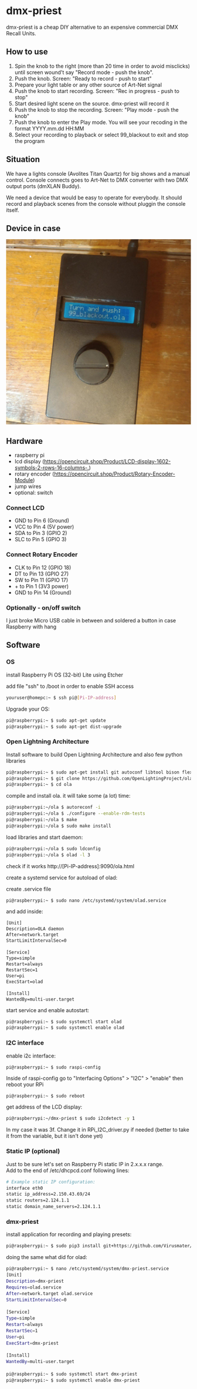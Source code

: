 # dmx-priest
dmx-priest is a cheap DIY alternative to an expensive commercial DMX Recall Units.
## How to use
1. Spin the knob to the right (more than 20 time in order to avoid misclicks) until screen wound't say "Record mode - push the knob".
2. Push the knob. Screen: "Ready to record - push to start"
3. Prepare your light table or any other source of Art-Net signal
4. Push the knob to start recording. Screen: "Rec in progress - push to stop"
5. Start desired light scene on the source. dmx-priest will record it
6. Push the knob to stop the recording. Screen: "Play mode - push the knob"
7. Push the knob to enter the Play mode. You will see your recoding in the format YYYY.mm.dd HH:MM
8. Select your recording to playback or select 99_blackout to exit and stop the program
## Situation
We have a lights console (Avolites Titan Quartz) for big shows and a manual control. 
Console connects goes to Art-Net to DMX converter with two DMX output ports (dmXLAN Buddy).  

We need a device that would be easy to operate for everybody. It should record and playback scenes from the console without pluggin the console itself.
## Device in case
![device](/device.jpg?raw=true "Device in case")
## Hardware
- raspberry pi
- lcd display (<https://opencircuit.shop/Product/LCD-display-1602-symbols-2-rows-16-columns-.>)
- rotary encoder (<https://opencircuit.shop/Product/Rotary-Encoder-Module>)
- jump wires
- optional: switch

### Connect LCD
- GND to Pin 6 (Ground)
- VCC to Pin 4 (5V power)
- SDA to Pin 3 (GPIO 2)
- SLC to Pin 5 (GPIO 3)

### Connect Rotary Encoder
- CLK to Pin 12 (GPIO 18)
- DT to Pin 13 (GPIO 27)
- SW to Pin 11 (GPIO 17)
- \+ to Pin 1 (3V3 power)
- GND to Pin 14 (Ground)

### Optionally - on/off switch
I just broke Micro USB cable in between and soldered a button in case Raspberry with hang

## Software
### OS
install Raspberry Pi OS (32-bit) Lite using Etcher  

add file "ssh" to /boot in order to enable SSH access  
```bash
youruser@homepc:~ $ ssh pi@[Pi-IP-address]
```
Upgrade your OS:
```bash
pi@raspberrypi:~ $ sudo apt-get update
pi@raspberrypi:~ $ sudo apt-get dist-upgrade
```
### Open Lightning Architecture
Install software to build Open Lightning Architecture and also few python libraries
```bash
pi@raspberrypi:~ $ sudo apt-get install git autoconf libtool bison flex uuid-dev libcppunit-dev python-protobuf python-numpy protobuf-compiler  libmicrohttpd-dev libprotoc-dev i2c-tools python3-smbus python3-gpiozero python3-pip3
pi@raspberrypi:~ $ git clone https://github.com/OpenLightingProject/ola.git
pi@raspberrypi:~ $ cd ola
```
compile and install ola. it will take some (a lot) time:
```bash
pi@raspberrypi:~/ola $ autoreconf -i
pi@raspberrypi:~/ola $ ./configure --enable-rdm-tests
pi@raspberrypi:~/ola $ make
pi@raspberrypi:~/ola $ sudo make install
```
load libraries and start daemon:
```bash
pi@raspberrypi:~/ola $ sudo ldconfig
pi@raspberrypi:~/ola $ olad -l 3
```
check if it works
http://[Pi-IP-address]:9090/ola.html  

create a systemd service for autoload of olad:  

create .service file
```
pi@raspberrypi:~ $ sudo nano /etc/systemd/system/olad.service
```
and add inside:
```
[Unit]
Description=OLA daemon
After=network.target
StartLimitIntervalSec=0

[Service]
Type=simple
Restart=always
RestartSec=1
User=pi
ExecStart=olad

[Install]
WantedBy=multi-user.target
```
start service and enable autostart:
```bash
pi@raspberrypi:~ $ sudo systemctl start olad
pi@raspberrypi:~ $ sudo systemctl enable olad
```
### I2C interface
enable i2c interface:
```
pi@raspberrypi:~ $ sudo raspi-config
```
Inside of raspi-config go to "Interfacing Options" > "I2C" > "enable"
then reboot your RPi
```bash
pi@raspberrypi:~ $ sudo reboot
```
get address of the LCD display:
```bash
pi@raspberrypi:~/dmx-priest $ sudo i2cdetect -y 1
```
In my case it was 3f. Change it in RPi_I2C_driver.py if needed (better to take it from the variable, but it isn't done yet)
### Static IP (optional)
Just to be sure let's set on Raspberry Pi static IP in 2.x.x.x range.  
Add to the end of /etc/dhcpcd.conf following lines:
```bash
# Example static IP configuration:
interface eth0
static ip_address=2.150.43.69/24
static routers=2.124.1.1
static domain_name_servers=2.124.1.1
```

### dmx-priest
install application for recording and playing presets:
```bash
pi@raspberrypi:~ $ sudo pip3 install git+https://github.com/Virusmater/dmx-priest
```
doing the same what did for olad:
```bash
pi@raspberrypi:~ $ nano /etc/systemd/system/dmx-priest.service 
[Unit]
Description=dmx-priest
Requires=olad.service
After=network.target olad.service
StartLimitIntervalSec=0

[Service]
Type=simple
Restart=always
RestartSec=1
User=pi
ExecStart=dmx-priest

[Install]
WantedBy=multi-user.target

pi@raspberrypi:~ $ sudo systemctl start dmx-priest
pi@raspberrypi:~ $ sudo systemctl enable dmx-priest
```